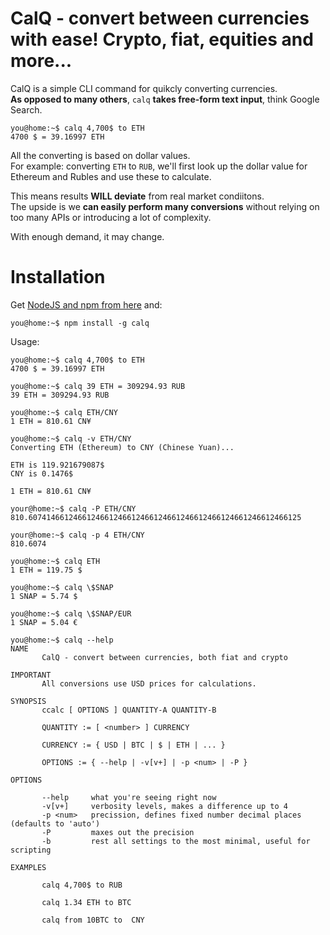 # CalQ - convert between currencies with ease! Crypto, fiat, equities and more...

CalQ is a simple CLI command for quikcly converting currencies.  
__As opposed to many others__, `calq`  __takes free-form text input__, think Google Search.

```console
you@home:~$ calq 4,700$ to ETH
4700 $ = 39.16997 ETH
```


All the converting is based on dollar values.  
For example: converting `ETH` to `RUB`, we'll first look up the dollar value for Ethereum and Rubles and use these to calculate.  

This means results __WILL deviate__ from real market condiitons.  
The upside is we __can easily perform many conversions__ without relying on too many APIs or introducing a lot of complexity.  

With enough demand, it may change.

# Installation
Get [NodeJS and npm from here](https://nodejs.org/en/download/current/) and:
```console
you@home:~$ npm install -g calq
```

Usage:
```console
you@home:~$ calq 4,700$ to ETH
4700 $ = 39.16997 ETH

you@home:~$ calq 39 ETH = 309294.93 RUB
39 ETH = 309294.93 RUB

you@home:~$ calq ETH/CNY
1 ETH = 810.61 CN¥

you@home:~$ calq -v ETH/CNY
Converting ETH (Ethereum) to CNY (Chinese Yuan)...

ETH is 119.921679087$
CNY is 0.1476$

1 ETH = 810.61 CN¥

your@home:~$ calq -P ETH/CNY
810.6074146612466124661246612466124661246612466124661246612466125

your@home:~$ calq -p 4 ETH/CNY
810.6074

you@home:~$ calq ETH
1 ETH = 119.75 $

you@home:~$ calq \$SNAP
1 SNAP = 5.74 $

you@home:~$ calq \$SNAP/EUR
1 SNAP = 5.04 €

you@home:~$ calq --help
NAME
       CalQ - convert between currencies, both fiat and crypto

IMPORTANT
       All conversions use USD prices for calculations.

SYNOPSIS
       ccalc [ OPTIONS ] QUANTITY-A QUANTITY-B

       QUANTITY := [ <number> ] CURRENCY

       CURRENCY := { USD | BTC | $ | ETH | ... }

       OPTIONS := { --help | -v[v+] | -p <num> | -P }

OPTIONS

       --help     what you're seeing right now
       -v[v+]     verbosity levels, makes a difference up to 4
       -p <num>   precission, defines fixed number decimal places (defaults to 'auto')
       -P         maxes out the precision
       -b         rest all settings to the most minimal, useful for scripting

EXAMPLES

       calq 4,700$ to RUB

       calq 1.34 ETH to BTC

       calq from 10BTC to  CNY

```
